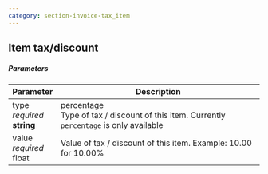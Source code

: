 ```yaml
---
category: section-invoice-tax_item
---
```


## Item tax/discount

##### Parameters

| Parameter | Description |
|---|---|
|type<br> *required*<br> **string**| percentage<br> Type of tax / discount of this item. Currently ```percentage``` is only available |
|value<br> *required*<br> float| Value of tax / discount of this item. Example: 10.00 for 10.00% |
